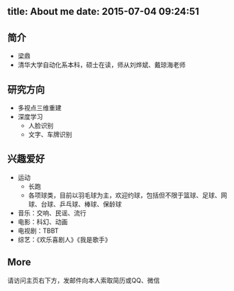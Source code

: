 title: About me
date: 2015-07-04 09:24:51
---
## 简介

- 梁鼎
- 清华大学自动化系本科，硕士在读，师从刘烨斌、戴琼海老师

## 研究方向
- 多视点三维重建
- 深度学习
    * 人脸识别
    * 文字、车牌识别

## 兴趣爱好
- 运动
    * 长跑
    * 各项球类，目前以羽毛球为主，欢迎约球，包括但不限于篮球、足球、网球、台球、乒乓球、棒球、保龄球
- 音乐：交响、民谣、流行
- 电影：科幻、动画
- 电视剧：TBBT
- 综艺：《欢乐喜剧人》《我是歌手》

## More
请访问主页右下方，发邮件向本人索取简历或QQ、微信

